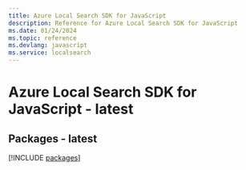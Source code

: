 ```yaml
---
title: Azure Local Search SDK for JavaScript
description: Reference for Azure Local Search SDK for JavaScript
ms.date: 01/24/2024
ms.topic: reference
ms.devlang: javascript
ms.service: localsearch
---
```

# Azure Local Search SDK for JavaScript - latest
## Packages - latest
[!INCLUDE [packages](local-search-index.md)]
